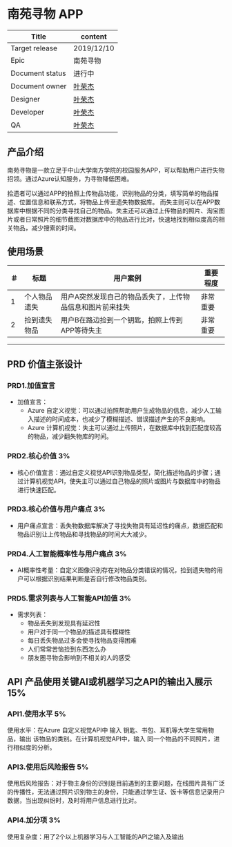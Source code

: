 # 南苑寻物 APP

Title | content
---|---
Target release | 2019/12/10
Epic | 南苑寻物
Document status | 进行中
Document owner | [叶荣杰](https://github.com/Jerryrongjie)
Designer | [叶荣杰](https://github.com/Jerryrongjie)
Developer | [叶荣杰](https://github.com/Jerryrongjie)
QA | [叶荣杰](https://github.com/Jerryrongjie)

## 产品介绍
南苑寻物是一款立足于中山大学南方学院的校园服务APP，可以帮助用户进行失物招领。通过Azure认知服务，为寻物降低困难。

拾遗者可以通过APP的拍照上传物品功能，识别物品的分类，填写简单的物品描述、位置信息和联系方式，将物品上传至遗失物数据库。
而失主则可以在APP数据库中根据不同的分类寻找自己的物品。失主还可以通过上传物品的照片、淘宝图片或者日常照片的细节截图对数据库中的物品进行比对，快速地找到相似度高的相关物品，减少搜索的时间。

## 使用场景
＃ | 标题 | 用户案例 | 重要程度
---|---|---|---
1 | 个人物品遗失 | 用户A突然发现自己的物品丢失了，上传物品信息和图片前来挂失 | 非常重要
2 | 捡到遗失物品 | 用户B在路边捡到一个钥匙，拍照上传到APP等待失主 | 非常重要


---
## PRD 价值主张设计
### PRD1.加值宣言
- 加值宣言：
  - Azure 自定义视觉：可以通过拍照帮助用户生成物品的信息，减少人工输入描述的时间成本，也减少了模糊描述、错误描述产生的不良影响。
  - Azure 计算机视觉：失主可以通过上传照片，在数据库中找到匹配度较高的物品，减少翻失物库的时间。


### PRD2.核心价值 3%
- 核心价值宣言：通过自定义视觉API识别物品类型，简化描述物品的步骤；通过计算机视觉API，使失主可以通过自己物品的照片或图片与数据库中的物品进行快速匹配。

### PRD3.核心价值与用户痛点 3%
- 用户痛点宣言：丢失物数据库解决了寻找失物具有延迟性的痛点，数据匹配和物品识别让上传物品和寻找物品的时间大大减少。

### PRD4.人工智能概率性与用户痛点 3%
- AI概率性考量：自定义图像识别存在对物品分类错误的情况，捡到遗失物的用户可以根据识别结果判断是否自行修改物品类别。


### PRD5.需求列表与人工智能API加值 3%
- 需求列表：
  - 物品丢失到发现具有延迟性
  - 用户对于同一个物品的描述具有模糊性
  - 每日丢失物品过多会使寻找物品变得困难
  - 人们常常苦恼捡到东西怎么办
  - 朋友圈寻物会影响到不相关的人的感受
    
## API 产品使用关键AI或机器学习之API的输出入展示 15%
### API1.使用水平 5%
使用水平：在Azure 自定义视觉API中 输入 钥匙、书包、耳机等大学生常用物品，输出 该物品的类别。在计算机视觉API中，输入 同一个物品的不同照片，进行相似度的分析。


### API3.使用后风险报告 5%
使用后风险报告：对于物主身份的识别是目前遇到的主要问题，在线图片具有广泛的传播性，无法通过照片识别物主的身份，只能通过学生证、饭卡等信息记录用户数据，当出现纠纷时，及时将用户信息进行比对。

### API4.加分项 3%
使用复杂度：用了2个以上机器学习与人工智能的API之输入及输出
